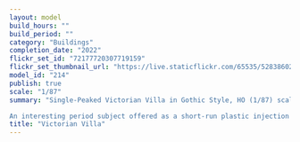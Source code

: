 ```yaml
---
layout: model
build_hours: ""
build_period: ""
category: "Buildings"
completion_date: "2022"
flickr_set_id: "72177720307719159"
flickr_set_thumbnail_url: "https://live.staticflickr.com/65535/52838602475_a59c1b0b52_m.jpg"
model_id: "214"
publish: true
scale: "1/87"
summary: "Single-Peaked Victorian Villa in Gothic Style, HO (1/87) scale [Built 2022]

An interesting period subject offered as a short-run plastic injection (+ white-metal) kit. It required careful hand-painting. I added 2 Preiser figures to bring it to life."
title: "Victorian Villa"
---
```



